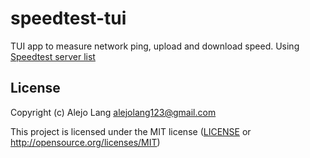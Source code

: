 # speedtest-tui

[Ratatui]: https://ratatui.rs

TUI app to measure network ping, upload and download speed.
Using [Speedtest server list](speedtest.net)

## License

Copyright (c) Alejo Lang <alejolang123@gmail.com>

This project is licensed under the MIT license ([LICENSE] or <http://opensource.org/licenses/MIT>)

[LICENSE]: ./LICENSE

